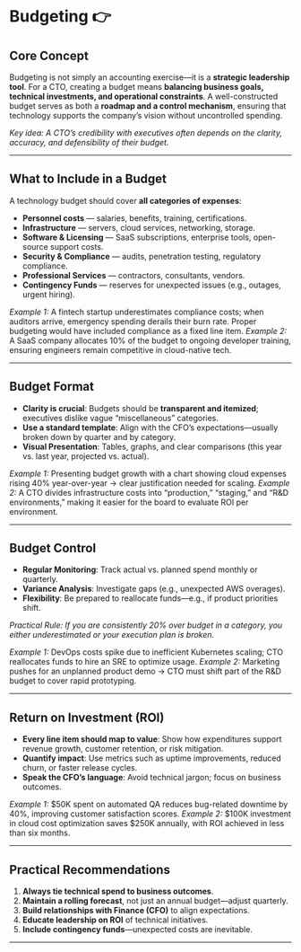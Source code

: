 
# Budgeting 👉 

## Core Concept

Budgeting is not simply an accounting exercise—it is a **strategic leadership tool**. For a CTO, creating a budget means **balancing business goals, technical investments, and operational constraints**. A well-constructed budget serves as both a **roadmap and a control mechanism**, ensuring that technology supports the company’s vision without uncontrolled spending.

*Key idea: A CTO’s credibility with executives often depends on the clarity, accuracy, and defensibility of their budget.*

---

## What to Include in a Budget

A technology budget should cover **all categories of expenses**:

* **Personnel costs** — salaries, benefits, training, certifications.
* **Infrastructure** — servers, cloud services, networking, storage.
* **Software & Licensing** — SaaS subscriptions, enterprise tools, open-source support costs.
* **Security & Compliance** — audits, penetration testing, regulatory compliance.
* **Professional Services** — contractors, consultants, vendors.
* **Contingency Funds** — reserves for unexpected issues (e.g., outages, urgent hiring).

*Example 1:* A fintech startup underestimates compliance costs; when auditors arrive, emergency spending derails their burn rate. Proper budgeting would have included compliance as a fixed line item.
*Example 2:* A SaaS company allocates 10% of the budget to ongoing developer training, ensuring engineers remain competitive in cloud-native tech.

---

## Budget Format

* **Clarity is crucial**: Budgets should be **transparent and itemized**; executives dislike vague “miscellaneous” categories.
* **Use a standard template**: Align with the CFO’s expectations—usually broken down by quarter and by category.
* **Visual Presentation**: Tables, graphs, and clear comparisons (this year vs. last year, projected vs. actual).

*Example 1:* Presenting budget growth with a chart showing cloud expenses rising 40% year-over-year → clear justification needed for scaling.
*Example 2:* A CTO divides infrastructure costs into “production,” “staging,” and “R&D environments,” making it easier for the board to evaluate ROI per environment.

---

## Budget Control

* **Regular Monitoring**: Track actual vs. planned spend monthly or quarterly.
* **Variance Analysis**: Investigate gaps (e.g., unexpected AWS overages).
* **Flexibility**: Be prepared to reallocate funds—e.g., if product priorities shift.

*Practical Rule:* *If you are consistently 20% over budget in a category, you either underestimated or your execution plan is broken.*

*Example 1:* DevOps costs spike due to inefficient Kubernetes scaling; CTO reallocates funds to hire an SRE to optimize usage.
*Example 2:* Marketing pushes for an unplanned product demo → CTO must shift part of the R&D budget to cover rapid prototyping.

---

## Return on Investment (ROI)

* **Every line item should map to value**: Show how expenditures support revenue growth, customer retention, or risk mitigation.
* **Quantify impact**: Use metrics such as uptime improvements, reduced churn, or faster release cycles.
* **Speak the CFO’s language**: Avoid technical jargon; focus on business outcomes.

*Example 1:* $50K spent on automated QA reduces bug-related downtime by 40%, improving customer satisfaction scores.
*Example 2:* $100K investment in cloud cost optimization saves $250K annually, with ROI achieved in less than six months.

---

## Practical Recommendations

1. **Always tie technical spend to business outcomes**.
2. **Maintain a rolling forecast**, not just an annual budget—adjust quarterly.
3. **Build relationships with Finance (CFO)** to align expectations.
4. **Educate leadership on ROI** of technical initiatives.
5. **Include contingency funds**—unexpected costs are inevitable.

---
